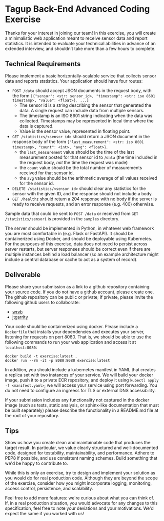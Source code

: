 # Tagup Back-End Advanced Coding Exercise

Thanks for your interest in joining our team! In this exercise, you will create a minimalistic web application meant to receive sensor data and report statistics. It is intended to evaluate your technical abilities in advance of an extended interview, and shouldn’t take more than a few hours to complete.

## Technical Requirements

Please implement a basic horizontally-scalable service that collects sensor data and reports statistics. Your application should have four routes:
- `POST /data` should accept JSON documents in the request body, with the form
    `[{"sensor": <str: sensor_id>, "timestamp": <str: iso 8601 timestamp>, "value": <float>}, ...]`
  - The sensor id is a string describing the sensor that generated the data. A single request can include data from multiple sensors.
  - The timestamp is an ISO 8601 string indicating when the data was collected. Timestamps may be represented in local time where the data is captured.
  - Value is the sensor value, represented in floating point.
- `GET /statistics/<sensor id>` should return a JSON document in the response body of the form 
  `{"last_measurement": <str: iso 8601 timestamp>, "count": <int>,
  "avg": <float>}`. 
    - the `last_measurement` value should be the time of the last measurement posted for that sensor id to `/data` (the time included in the request body, *not* the time the request was made)
    - the `count` value should be the total number of measurements received for that sensor id.
    - the `avg` value should be the arithmetic average of all values received for the sensor id.
- `DELETE /statistics/<sensor id>` should clear any statistics for the sensor with the given ID, and the response should not include a body.
- `GET /healthz` should return a 204 response with no body if the server is ready to receive requests, and an error response (e.g. 400) otherwise.

Sample data that could be sent to `POST /data` or received from `GET /statistics/sensor1` is provided in the `samples` directory.

The server should be implemented in Python, in whatever web framework you are most comfortable in (e.g. Flask or FastAPI). It should be containerized using Docker, and should be deployable using Kubernetes.  For the purposes of this exercise, data does not need to persist across server restarts, but server responses should be correct even if there are multiple instances behind a load balancer (so an example architecture might include a central database or cache to act as a system of record).

## Deliverable

Please share your submission as a link to a github repository containing your source code. If you do not have a github account, please create one. The github repository can be public or private; if private, please invite the following github users to collaborate:
- [wrvb](https://github.com/wrvb)
- [jtgarrity](https://github.com/jtgarrity)

Your code should be containerized using docker. Please include a `Dockerfile` that installs your dependencies and executes your server, listening for requests on port 8080. That is, we should be able to use the following commands to run your web application and access it at `localhost:8080`:
```
docker build -t exercise:latest .
docker run --rm -it -p 8080:8080 exercise:latest
```

In addition, you should include a kubernetes manifest in YAML that creates a replica set with two instances of your service. We will build your docker image, push it to a private ECR repository, and deploy it using `kubectl apply -f <manifest.yaml>`; we will access your service using port forwarding. You do not need to configure an ingreess for TLS or external DNS accessibility.

If your submission includes any functionality not captured in the docker image (such as tests, static analysis, or sphinx-like documentation that must be built separately) please describe the functionality in a README.md file at the root of your repository.

## Tips

Show us how you create clean and maintainable code that produces the target result. In particular, we value clearly structured and well-documented code, designed for testability, maintainability, and performance. Adhere to PEP8 if possible, and use consistent naming schemes. Build something that we'd be happy to contribute to.

While this is only an exercise, try to design and implement your solution as you would do for real production code. Although they are beyond the scope of the exercise, consider how you might incorporate logging, monitoring, access control, persistence, and scalability. 

Feel free to add more features: we're curious about what you can think of. If, in a real production situation, you would advocate for any changes to this specification, feel free to note your deviations and your motivations. We'd expect the same if you worked with us! 
